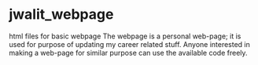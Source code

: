 # jwalit_webpage
html files for basic webpage
The webpage is a personal web-page; it is used for purpose of updating my career related stuff.
Anyone interested in making a web-page for similar purpose can use the available code freely.

